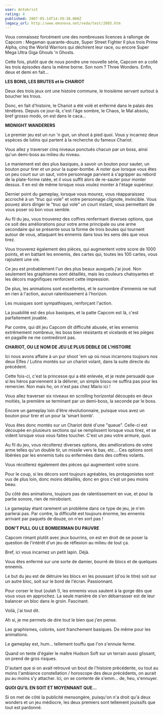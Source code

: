 ```yaml
---
user: Antekrist
rating: 4
published: 2007-05-14T14:39:38.000Z
legacy_url: http://www.emunova.net/veda/test/2085.htm
---
```

Vous connaissez forcément une des nombreuses licences à rallonge de Capcom : Megaman quarante-douze, Super Street Fighter II plus trois Prime Alpha, cinq the World Warriors qui déchirent leur race, ou encore Super Mega Ultra Giga Ghouls 'n Ghosts.  

Cette fois, plutôt que de nous pondre une nouvelle série, Capcom en a collé les trois épisodes dans la même borne. Son nom ? Three Wonders. Enfin, deux et demi en fait...  

  

**LES BONS, LES BRUTES et le CHARIOT**  

Deux des trois jeux ont une histoire commune, le troisième servant surtout à boucher les trous.  

Donc, en fait d'histoire, le Chariot a été volé et enfermé dans le palais des ténèbres. Depuis ce jour-là, c'est l'âge sombre, le Chaos, le Mal absolu, bref grosso modo, on est dans le caca...  

  

**MIDNIGHT WANDERERS**  

Le premier jeu est un run 'n gun, un shoot à pied quoi. Vous y incarnez deux espèces de lutins qui partent à la recherche du fameux Chariot.  

Vous allez y traverser cinq niveaux ponctués chacun par un boss, ainsi qu'un demi-boss au milieu du niveau.  

  

Le maniement est des plus basiques, à savoir un bouton pour sauter, un bouton pour tirer et un pour la super-bombe. A noter que lorsque vous êtes un peu court sur un saut, votre personnage parvient à s'agripper au rebord de la plate-forme ratée, et il vous suffit alors de re-sauter pour monter dessus. Il en est de même lorsque vous voulez monter à l'étage supérieur.  

Dernier point du gameplay, lorsque vous mourez, vous réapparaissez accroché à un "truc qui vole" et votre personnage clignote, invincible. Vous pouvez alors diriger le "truc qui vole" un court instant, vous permettant de vous poser où bon vous semble.  

  

Au fil du jeu, vous trouverez des coffres renfermant diverses options, que ce soit des améliorations pour votre arme principale ou une arme secondaire qui se présente sous la forme de trois boules qui tournent autour de vous, attaquant les ennemis dans tous les sens dès que vous tirez.  

Vous trouverez également des pièces, qui augmentent votre score de 1000 points, et en battant les ennemis, des cartes qui, toutes les 100 cartes, vous rajoutent une vie.  

  

Ce jeu est probablement l'un des plus beaux auxquels j'ai joué. Non seulement les graphismes sont détaillés, mais les couleurs chatoyantes et les décors magnifiques renforcent cette impression.  

De plus, les animations sont excellentes, et le surnombre d'ennemis ne nuit en rien à l'action, aucun ralentissement à l'horizon.  

Les musiques sont sympathiques, renforçant l'action.  

La jouabilité est des plus basiques, et la patte Capcom est là, c'est parfaitement jouable.  

Par contre, qui dit jeu Capcom dit difficulté abusée, et les ennemis extrêmement nombreux, les boss bien résistants et vicelards et les pièges en pagaille ne me contrediront pas.  

  

**CHARIOT, OU LE NOM DE JEU LE PLUS DEBILE DE L'HISTOIRE**  

Ici nous avons affaire à un pur shoot 'em up où nous incarnons toujours nos deux Elfes / Lutins montés sur un chariot volant, dans la suite directe du précédent.  

Cette fois-ci, c'est la princesse qui a été enlevée, et je reste persuadé que si les héros parviennent à la délivrer, un simple bisou ne suffira pas pour les remercier. Non mais ho, on n'est pas chez Mario ici !  

Vous allez traverser six niveaux en scrolling horizontal découpés en deux moitiés, la première se terminant par un demi-boss, la seconde par le boss.  

  

Encore un gameplay loin d'être révolutionnaire, puisque vous avez un bouton pour tirer et un pour la 'smart bomb'.  

Vous êtes donc montés sur un Chariot doté d'une "queue". Celle-ci est découpée en plusieurs sections qui se remplissent lorsque vous tirez, et se vident lorsque vous vous faites toucher. C'est un peu votre armure, quoi.  

  

Au fil du jeu, vous récolterez diverses options, des améliorations de votre arme telles qu'un double tir, un missile vers le bas, etc... Ces options sont libérées par les ennemis tués ou enfermées dans des coffres volants.  

Vous récolterez également des pièces qui augmentent votre score.  

  

Pour le coup, si les décors sont toujours agréables, les protagonistes sont vus de plus loin, donc moins détaillés, donc en gros c'est un peu moins beau.  

Du côté des animations, toujours pas de ralentissement en vue, et pour la partie sonore, rien de mirobolant.  

Le gameplay étant rarement un problème dans ce type de jeu, je n'en parlerai pas. Par contre, la difficulté est toujours énorme, les ennemis arrivant par paquets de douze, on n'en sort pas !  

  

**DON'T PULL OU LE BOMBERMAN DU PAUVRE**  

Capcom rimant plutôt avec jeux bourrins, on est en droit de se poser la question de l'intérêt d'un jeu de réflexion au milieu de tout ça.  

Bref, ici vous incarnez un petit lapin. Déjà.  

Vous êtes enfermé sur une sorte de damier, bourré de blocs et de quelques ennemis.  

Le but du jeu est de détruire les blocs en les poussant (d'où le titre) soit sur un autre bloc, soit sur le bord de l'écran. Passionnant.  

Pour corser le tout (oulah !), les ennemis vous sautent à la gorge dès que vous vous en approchez. La seule manière de s'en débarrasser est de leur balancer un bloc dans le groin. Fascinant.  

  

Voilà, j'ai tout dit.  

  

Ah si, je me permets de dire tout le bien que j'en pense.  

Les graphismes, colorés, sont franchement basiques. De même pour les animations.  

Le gameplay est, hum... tellement touffu que l'on s'ennuie ferme.  

Quand on tente d'égaler le maître Hudson Soft sur un terrain aussi glissant, on prend de gros risques.  

D'autant que si on avait retrouvé un bout de l'histoire précédente, ou tout au moins l'ambiance constellation / horoscope des deux précédents, on aurait pu au moins s'y attacher. Ici, on se contente de s'emm... de, heu, s'ennuyer.  

  

**QUOI QU'IL EN SOIT ET MOYENNANT QUE...**  

Si on met de côté la publicité mensongère, puisqu'on n'a droit qu'à deux wonders et un jeu médiocre, les deux premiers sont tellement jouissifs que tout est pardonné.